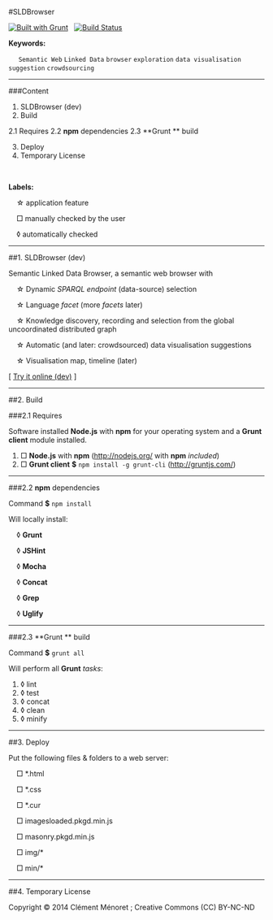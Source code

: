 #SLDBrowser

[![Built with Grunt](https://cdn.gruntjs.com/builtwith.png)](http://gruntjs.com/) &nbsp; [![Build Status](https://travis-ci.org/clemeno/SLDBrowser.svg?branch=dev)](https://travis-ci.org/clemeno/SLDBrowser) 

**Keywords:** 

&nbsp;&nbsp;&nbsp;&nbsp; `Semantic Web` `Linked Data` `browser` `exploration` `data visualisation` `suggestion` `crowdsourcing`

---

###Content

1. SLDBrowser (dev)
2. Build

2.1 Requires
2.2 **npm** dependencies
2.3 **Grunt ** build

3. Deploy
4. Temporary License

<br />

**Labels:** 

&nbsp;&nbsp;&nbsp;&nbsp;☆ application feature

&nbsp;&nbsp;&nbsp;&nbsp;□ manually checked by the user

&nbsp;&nbsp;&nbsp;&nbsp;◊ automatically checked

---

##1. SLDBrowser (dev)

Semantic Linked Data Browser, a semantic web browser with 

 &nbsp;&nbsp;&nbsp;&nbsp;☆ Dynamic *SPARQL endpoint* (data-source) selection
 
 &nbsp;&nbsp;&nbsp;&nbsp;☆ Language *facet* (more *facets* later)
 
 &nbsp;&nbsp;&nbsp;&nbsp;☆ Knowledge discovery, recording and selection from the global uncoordinated distributed graph
 
 &nbsp;&nbsp;&nbsp;&nbsp;☆ Automatic (and later: crowdsourced) data visualisation suggestions
 
 &nbsp;&nbsp;&nbsp;&nbsp;☆ Visualisation map, timeline (later)

\[ [Try it online (dev)](http://pirmil.eu/) \]

---

##2. Build

###2.1 Requires

Software installed **Node.js** with **npm** for your operating system and a **Grunt client** module installed. 

 1. □ **Node.js** with **npm** (http://nodejs.org/ with **npm** *included*) 
 2. □ **Grunt client** **$** `npm install -g grunt-cli` (http://gruntjs.com/) 

---

###2.2 **npm** dependencies

Command **$** `npm install` 

Will locally install: 

 &nbsp;&nbsp;&nbsp;&nbsp;◊ **Grunt**
 
 &nbsp;&nbsp;&nbsp;&nbsp;◊ **JSHint**
 
 &nbsp;&nbsp;&nbsp;&nbsp;◊ **Mocha**
 
 &nbsp;&nbsp;&nbsp;&nbsp;◊ **Concat**
 
 &nbsp;&nbsp;&nbsp;&nbsp;◊ **Grep**
 
 &nbsp;&nbsp;&nbsp;&nbsp;◊ **Uglify**

---

###2.3 **Grunt ** build

Command **$** `grunt all`

Will perform all **Grunt** *tasks*: 

 1. &loz; lint
 2. &loz; test
 3. &loz; concat
 4. &loz; clean
 5. &loz; minify

---

##3. Deploy

Put the following files &amp; folders to a web server: 

 &nbsp;&nbsp;&nbsp;&nbsp;□ *.html
 
 &nbsp;&nbsp;&nbsp;&nbsp;□ *.css
 
 &nbsp;&nbsp;&nbsp;&nbsp;□ *.cur
 
 &nbsp;&nbsp;&nbsp;&nbsp;□ imagesloaded.pkgd.min.js
 
 &nbsp;&nbsp;&nbsp;&nbsp;□ masonry.pkgd.min.js
 
 &nbsp;&nbsp;&nbsp;&nbsp;□ img/*
 
 &nbsp;&nbsp;&nbsp;&nbsp;□ min/*

---

##4. Temporary License

Copyright © 2014 Clément Ménoret ; Creative Commons (CC) BY-NC-ND
